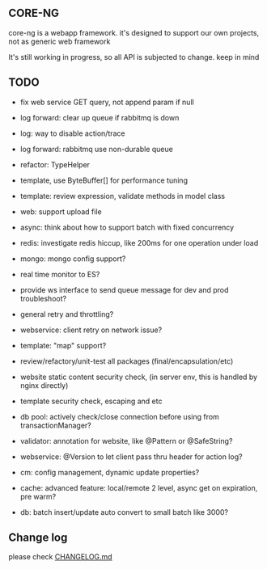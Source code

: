 ## CORE-NG
core-ng is a webapp framework. it's designed to support our own projects, not as generic web framework

It's still working in progress, so all API is subjected to change. keep in mind

## TODO
* fix web service GET query, not append param if null
* log forward: clear up queue if rabbitmq is down
* log: way to disable action/trace
* log forward: rabbitmq use non-durable queue
* refactor: TypeHelper
* template, use ByteBuffer[] for performance tuning
* template: review expression, validate methods in model class
* web: support upload file
* async: think about how to support batch with fixed concurrency
* redis: investigate redis hiccup, like 200ms for one operation under load

* mongo: mongo config support?
* real time monitor to ES?
* provide ws interface to send queue message for dev and prod troubleshoot?
* general retry and throttling?
* webservice: client retry on network issue?
* template: "map" support?
* review/refactory/unit-test all packages (final/encapsulation/etc)
* website static content security check, (in server env, this is handled by nginx directly)
* template security check, escaping and etc
* db pool: actively check/close connection before using from transactionManager?
* validator: annotation for website, like @Pattern or @SafeString?
* webservice: @Version to let client pass thru header for action log?
* cm: config management, dynamic update properties?
* cache: advanced feature: local/remote 2 level, async get on expiration, pre warm?
* db: batch insert/update auto convert to small batch like 3000?

## Change log
please check [CHANGELOG.md](CHANGELOG.md)

